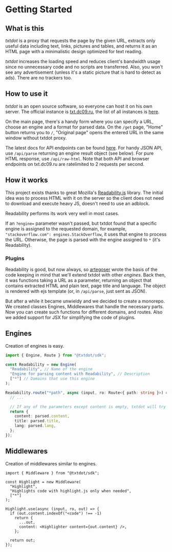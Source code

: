 # Getting Started

## What is this

_txtdot_ is a proxy that requests the page by the given URL,
extracts only useful data including text, links, pictures and tables,
and returns it as an HTML page with a minimalistic design
optimized for text reading.

_txtdot_ increases the loading speed and reduces client's bandwidth usage
since no unnecessary code and no scripts are transferred.
Also, you won't see any advertisement (unless it's a static picture that is hard to detect as ads).
There are no trackers too.

## How to use it

_txtdot_ is an open source software, so everyone can host it on his own server.
The official instance is [txt.dc09.ru](https://txt.dc09.ru),
the list of all instances is [here](https://github.com/txtdot/instances).

On the main page, there's a handy form where you can
specify a URL, choose an engine and a format for parsed data.
On the `/get` page, "Home" button returns you to `/`,
"Original page" opens the entered URL in the same window without txtdot proxy.

The latest docs for API endpoints can be found [here](https://txt.dc09.ru/doc).
For handy JSON API, use `/api/parse` returning an engine result object (see below).
For pure HTML response, use `/api/raw-html`.
Note that both API and browser endpoints on txt.dc09.ru
are ratelimited to 2 requests per second.

## How it works

This project exists thanks to great Mozilla's
[Readability.js](https://github.com/mozilla/readability) library.
The initial idea was to process HTML with it on the server
so the client does not need to download and execute heavy JS,
doesn't need to use an adblock.

Readability performs its work very well in most cases.

If an `?engine=` parameter wasn't passed, but txtdot found
that a specific engine is assigned to the requested domain,
for example, `"stackoverflow.com": engines.StackOverflow`,
it uses that engine to process the URL.
Otherwise, the page is parsed with the engine assigned to `*` (it's Readability).

### Plugins

Readability is good, but now always, so [artegoser](https://github.com/artegoser) wrote the basis of the code
keeping in mind that we'll extend txtdot with other _engines_.
Back then, it was functions taking a URL as a parameter,
returning an object that contains extracted HTML and plain text, page title and language.
The object is rendered with ejs template (or, in `/api/parse`, just sent as JSON).

But after a while it became unwieldy and we decided to create a monorepo. We created classes Engines, Middlewares that handle the necessary parts. Now you can create such functions for different domains, and routes. Also we added support for JSX for simplifying the code of plugins.

## Engines

Creation of engines is easy.

```ts
import { Engine, Route } from "@txtdot/sdk";

const Readability = new Engine(
  "Readability", // Name of the engine
  "Engine for parsing content with Readability", // Description
  ["*"] // Domains that use this engine
);

Readability.route("*path", async (input, ro: Route<{ path: string }>) => {
  // ...

  // If any of the parameters except content is empty, txtdot will try to extract it from the page automatically
  return {
    content: parsed.content,
    title: parsed.title,
    lang: parsed.lang,
  };
});
```

## Middlewares

Creation of middlewares similar to engines.

```tsx
import { Middleware } from "@txtdot/sdk";

const Highlight = new Middleware(
  "Highlight",
  "Highlights code with highlight.js only when needed",
  ["*"]
);

Highlight.use(async (input, ro, out) => {
  if (out.content.indexOf("<code") !== -1)
    return {
      ...out,
      content: <Highlighter content={out.content} />,
    };

  return out;
});
```
